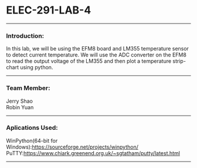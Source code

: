 # ELEC-291-LAB-4

------------
### Introduction:
In this lab, we will be using the EFM8 board and LM355 temperature sensor to detect current temperature. We will use the ADC converter on the EFM8 to read the output voltage of the LM355 and then plot a temperature strip-chart using python.

------------
### Team Member:
Jerry Shao\
Robin Yuan
  
------------
### Aplications Used:
WinPython(64-bit for Windows):https://sourceforge.net/projects/winpython/ \
PuTTY:https://www.chiark.greenend.org.uk/~sgtatham/putty/latest.html 

------------
